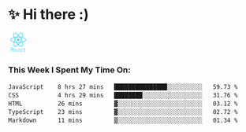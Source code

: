 <h1 align="left">✨ Hi there :)</h1>

  <a href="https://reactjs.org/" target="_blank" rel="noreferrer">   
    <img src="https://raw.githubusercontent.com/devicons/devicon/master/icons/react/react-original-wordmark.svg" alt="react" width="40"     
    height="40"/></a>
 
<h3 align="left">This Week I Spent My Time On:</h3>
<!--START_SECTION:waka-->

```txt
JavaScript    8 hrs 27 mins   ███████████████░░░░░░░░░░   59.73 %
CSS           4 hrs 29 mins   ████████░░░░░░░░░░░░░░░░░   31.76 %
HTML          26 mins         ▓░░░░░░░░░░░░░░░░░░░░░░░░   03.12 %
TypeScript    23 mins         ▓░░░░░░░░░░░░░░░░░░░░░░░░   02.72 %
Markdown      11 mins         ▒░░░░░░░░░░░░░░░░░░░░░░░░   01.34 %
```

<!--END_SECTION:waka-->

